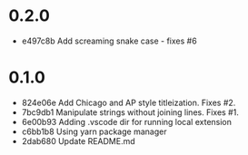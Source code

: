 # 0.2.0
- e497c8b Add screaming snake case - fixes #6

# 0.1.0
- 824e06e Add Chicago and AP style titleization. Fixes #2.
- 7bc9db1 Manipulate strings without joining lines. Fixes #1.
- 6e00b93 Adding .vscode dir for running local extension
- c6bb1b8 Using yarn package manager
- 2dab680 Update README.md
